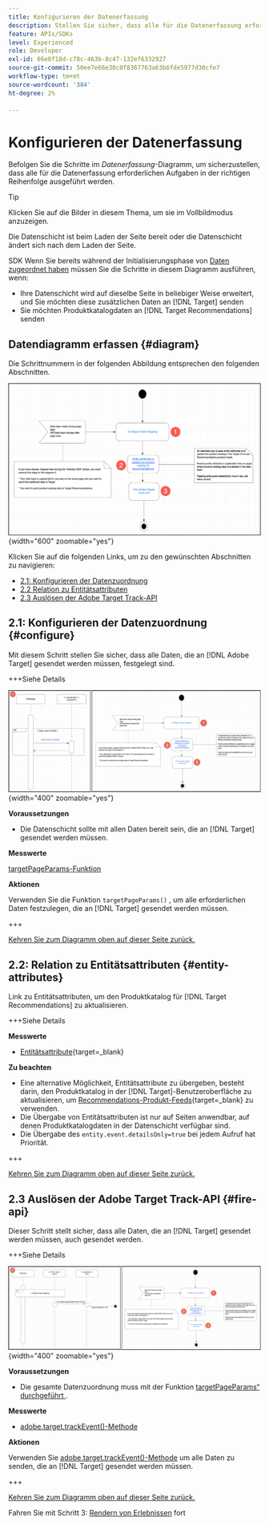 ```yaml
---
title: Konfigurieren der Datenerfassung
description: Stellen Sie sicher, dass alle für die Datenerfassung erforderlichen Aufgaben in der richtigen Reihenfolge ausgeführt werden.
feature: APIs/SDKs
level: Experienced
role: Developer
exl-id: 66e0f18d-c78c-463b-8c47-132ef6332927
source-git-commit: 50ee7e66e30c0f8367763a63b6fde5977d30cfe7
workflow-type: tm+mt
source-wordcount: '384'
ht-degree: 2%

---
```


# Konfigurieren der Datenerfassung

Befolgen Sie die Schritte im *Datenerfassung*-Diagramm, um sicherzustellen, dass alle für die Datenerfassung erforderlichen Aufgaben in der richtigen Reihenfolge ausgeführt werden.

>[!TIP]
>
>Klicken Sie auf die Bilder in diesem Thema, um sie im Vollbildmodus anzuzeigen.

Die Datenschicht ist beim Laden der Seite bereit oder die Datenschicht ändert sich nach dem Laden der Seite.

SDK Wenn Sie bereits während der Initialisierungsphase von [ Daten zugeordnet haben](/help/dev/patterns/recs-atjs/initialize-sdk.md) müssen Sie die Schritte in diesem Diagramm ausführen, wenn:

* Ihre Datenschicht wird auf dieselbe Seite in beliebiger Weise erweitert, und Sie möchten diese zusätzlichen Daten an [!DNL Target] senden
* Sie möchten Produktkatalogdaten an [!DNL Target Recommendations] senden

## Datendiagramm erfassen {#diagram}

Die Schrittnummern in der folgenden Abbildung entsprechen den folgenden Abschnitten.

![Datenerfassungsdiagramm](/help/dev/patterns/recs-atjs/assets/data-collection-diagram.png){width="600" zoomable="yes"}

Klicken Sie auf die folgenden Links, um zu den gewünschten Abschnitten zu navigieren:

* [2.1: Konfigurieren der Datenzuordnung](#configure)
* [2.2 Relation zu Entitätsattributen](#entity-attributes)
* [2.3 Auslösen der Adobe Target Track-API](#fire-api)

## 2.1: Konfigurieren der Datenzuordnung {#configure}

Mit diesem Schritt stellen Sie sicher, dass alle Daten, die an [!DNL Adobe Target] gesendet werden müssen, festgelegt sind.

+++Siehe Details

![Konfigurieren des Datenzuordnungsdiagramms](/help/dev/patterns/recs-atjs/assets/configure-data-mapping-combined.png){width="400" zoomable="yes"}

**Voraussetzungen**

* Die Datenschicht sollte mit allen Daten bereit sein, die an [!DNL Target] gesendet werden müssen.

**Messwerte**

[targetPageParams-Funktion](/help/dev/implement/client-side/atjs/atjs-functions/targetpageparams.md)

**Aktionen**

Verwenden Sie die Funktion `targetPageParams()` , um alle erforderlichen Daten festzulegen, die an [!DNL Target] gesendet werden müssen.

+++

[Kehren Sie zum Diagramm oben auf dieser Seite zurück.](#diagram)

## 2.2: Relation zu Entitätsattributen {#entity-attributes}

Link zu Entitätsattributen, um den Produktkatalog für [!DNL Target Recommendations] zu aktualisieren.

+++Siehe Details

**Messwerte**

* [Entitätsattribute](https://experienceleague.adobe.com/docs/target/using/recommendations/entities/entity-attributes.html){target=_blank}

**Zu beachten**

* Eine alternative Möglichkeit, Entitätsattribute zu übergeben, besteht darin, den Produktkatalog in der [!DNL Target]-Benutzeroberfläche zu aktualisieren, um [Recommendations-Produkt-Feeds](https://experienceleague.adobe.com/docs/target/using/recommendations/entities/feeds.html){target=_blank} zu verwenden.
* Die Übergabe von Entitätsattributen ist nur auf Seiten anwendbar, auf denen Produktkatalogdaten in der Datenschicht verfügbar sind.
* Die Übergabe des `entity.event.detailsOnly=true` bei jedem Aufruf hat Priorität.

+++

[Kehren Sie zum Diagramm oben auf dieser Seite zurück.](#diagram)

## 2.3 Auslösen der Adobe Target Track-API {#fire-api}

Dieser Schritt stellt sicher, dass alle Daten, die an [!DNL Target] gesendet werden müssen, auch gesendet werden.

+++Siehe Details

![Diagramm zur Fire Adobe Target Track-API](/help/dev/patterns/recs-atjs/assets/fire-track-api-combined.png){width="400" zoomable="yes"}

**Voraussetzungen**

* Die gesamte Datenzuordnung muss mit der Funktion [targetPageParams“ durchgeführt ](/help/dev/implement/client-side/atjs/atjs-functions/targetpageparams.md).

**Messwerte**

* [adobe.target.trackEvent()-Methode](/help/dev/implement/client-side/atjs/atjs-functions/adobe-target-trackevent.md)

**Aktionen**

Verwenden Sie [adobe.target.trackEvent()-Methode](/help/dev/implement/client-side/atjs/atjs-functions/adobe-target-trackevent.md) um alle Daten zu senden, die an [!DNL Target] gesendet werden müssen.

+++

[Kehren Sie zum Diagramm oben auf dieser Seite zurück.](#diagram)

Fahren Sie mit Schritt 3: [Rendern von Erlebnissen](/help/dev/patterns/recs-atjs/render-experiences.md) fort
